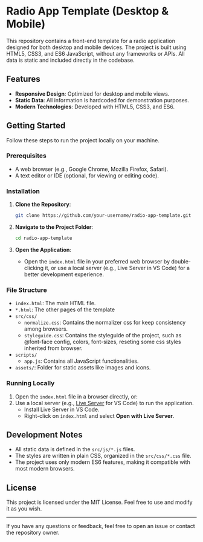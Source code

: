 # Radio App Template (Desktop & Mobile)

This repository contains a front-end template for a radio application designed for both desktop and mobile devices. The project is built using HTML5, CSS3, and ES6 JavaScript, without any frameworks or APIs. All data is static and included directly in the codebase.

## Features
- **Responsive Design**: Optimized for desktop and mobile views.
- **Static Data**: All information is hardcoded for demonstration purposes.
- **Modern Technologies**: Developed with HTML5, CSS3, and ES6.

## Getting Started

Follow these steps to run the project locally on your machine.

### Prerequisites
- A web browser (e.g., Google Chrome, Mozilla Firefox, Safari).
- A text editor or IDE (optional, for viewing or editing code).

### Installation
1. **Clone the Repository**:
   ```bash
   git clone https://github.com/your-username/radio-app-template.git
   ```

2. **Navigate to the Project Folder**:
   ```bash
   cd radio-app-template
   ```

3. **Open the Application**:
   - Open the `index.html` file in your preferred web browser by double-clicking it, or use a local server (e.g., Live Server in VS Code) for a better development experience.

### File Structure
- `index.html`: The main HTML file.
- `*.html`: The other pages of the template
- `src/css/`
  - `normalize.css`: Contains the normalizer css for keep consistency among browsers.
  - `styleguide.css`: Contains the styleguide of the project, such as @font-face config, colors, font-sizes, reseting some css styles inherited from browser.
- `scripts/`
  - `app.js`: Contains all JavaScript functionalities.
- `assets/`: Folder for static assets like images and icons.

### Running Locally
1. Open the `index.html` file in a browser directly, or:
2. Use a local server (e.g., [Live Server](https://marketplace.visualstudio.com/items?itemName=ritwickdey.LiveServer) for VS Code) to run the application.
   - Install Live Server in VS Code.
   - Right-click on `index.html` and select **Open with Live Server**.

## Development Notes
- All static data is defined in the `src/js/*.js` files.
- The styles are written in plain CSS, organized in the `src/css/*.css` file.
- The project uses only modern ES6 features, making it compatible with most modern browsers.

## License
This project is licensed under the MIT License. Feel free to use and modify it as you wish.

---

If you have any questions or feedback, feel free to open an issue or contact the repository owner.

